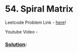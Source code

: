 # 54. Spiral Matrix

Leetcode Problem Link - [here](https://leetcode.com/problems/spiral-matrix/description/?envType=study-plan-v2&envId=top-100-liked)!

Youtube Video - 

### [Solution]():

```cpp
```